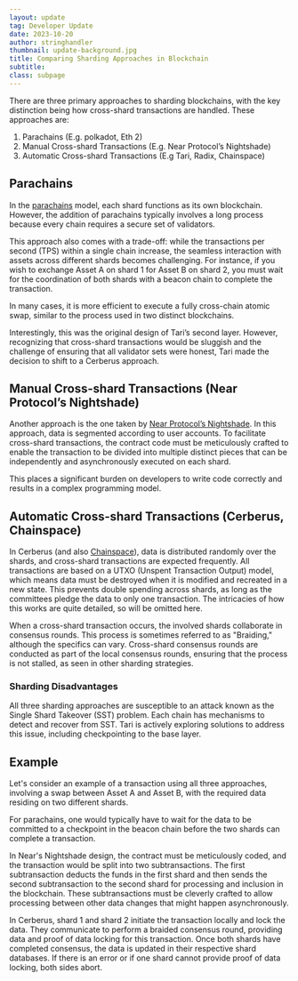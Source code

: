 ```yaml
---
layout: update
tag: Developer Update
date: 2023-10-20
author: stringhandler   
thumbnail: update-background.jpg
title: Comparing Sharding Approaches in Blockchain
subtitle: 
class: subpage
---
```



There are three primary approaches to sharding blockchains, with the key distinction being how cross-shard transactions are handled. These approaches are:

1. Parachains (E.g. polkadot, Eth 2)
2. Manual Cross-shard Transactions (E.g. Near Protocol’s Nightshade)
3. Automatic Cross-shard Transactions (E.g Tari, Radix, Chainspace)

## Parachains

In the [parachains](https://docs.avax.network/learn/avalanche/avalanche-platform) model, each shard functions as its own blockchain. However, the addition of parachains typically involves a long process because every chain requires a secure set of validators.

This approach also comes with a trade-off: while the transactions per second (TPS) within a single chain increase, the seamless interaction with assets across different shards becomes challenging. 
For instance, if you wish to exchange Asset A on shard 1 for Asset B on shard 2, you must wait for the coordination of both shards with a beacon chain to complete the transaction. 
 
In many cases, it is more efficient to execute a fully cross-chain atomic swap, similar to the process used in two distinct blockchains. 


Interestingly, this was the original design of Tari’s second layer. However, recognizing that cross-shard transactions would be sluggish and the challenge of ensuring that all validator sets were honest, Tari made the decision to shift to a Cerberus approach.

## Manual Cross-shard Transactions (Near Protocol’s Nightshade)

Another approach is the one taken by [Near Protocol’s Nightshade](https://near.org/papers/nightshade). In this approach, data is segmented according to user accounts. 
To facilitate cross-shard transactions, the contract code must be meticulously crafted to enable the transaction to be divided into multiple distinct 
pieces that can be independently and asynchronously executed on each shard. 

This places a significant burden on developers to write code correctly and results in a complex programming model.

## Automatic Cross-shard Transactions (Cerberus, Chainspace)
In Cerberus (and also [Chainspace](https://arxiv.org/abs/1708.03778)), data is distributed randomly over the shards, and cross-shard transactions are expected frequently. All transactions are based on a UTXO (Unspent Transaction Output) model, which means data must be destroyed when it is modified and recreated in a new state. 
This prevents double spending across shards, as long as the committees pledge the data to only one transaction. The intricacies of how this works are quite detailed, so will be omitted here.

When a cross-shard transaction occurs, the involved shards collaborate in consensus rounds. This process is sometimes referred to as "Braiding," although the specifics can vary. Cross-shard consensus rounds are conducted as part of the local consensus rounds, ensuring that the process is not stalled, as seen in other sharding strategies.

### Sharding Disadvantages

All three sharding approaches are susceptible to an attack known as the Single Shard Takeover (SST) problem. Each chain has mechanisms to detect and recover from SST. Tari is actively exploring solutions to address this issue, including checkpointing to the base layer.

## Example

Let's consider an example of a transaction using all three approaches, involving a swap between Asset A and Asset B, with the required data residing on two different shards. 

For parachains, one would typically have to wait for the data to be committed to a checkpoint in the beacon chain before the two shards can complete a transaction.

In Near's Nightshade design, the contract must be meticulously coded, and the transaction would be split into two subtransactions. The first subtransaction deducts the funds in the first shard and then sends the second subtransaction to the second shard for processing and inclusion in the blockchain. These subtransactions must be cleverly crafted to allow processing between other data changes that might happen asynchronously. 

In Cerberus, shard 1 and shard 2 initiate the transaction locally and lock the data. They communicate to perform a braided consensus round, providing data and proof of data locking for this transaction. Once both shards have completed consensus, the data is updated in their respective shard databases. If there is an error or if one shard cannot provide proof of data locking, both sides abort.
